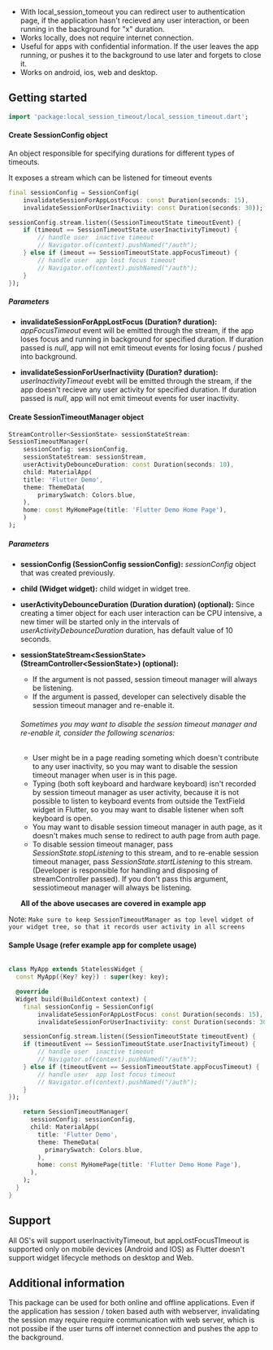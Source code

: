 <!-- 
This README describes the package. If you publish this package to pub.dev,
this README's contents appear on the landing page for your package.

For information about how to write a good package README, see the guide for
[writing package pages](https://dart.dev/guides/libraries/writing-package-pages). 

For general information about developing packages, see the Dart guide for
[creating packages](https://dart.dev/guides/libraries/create-library-packages)
and the Flutter guide for
[developing packages and plugins](https://flutter.dev/developing-packages). 
-->


* With local_session_tomeout you can redirect user to authentication page, if the application hasn't recieved any user interaction, or been running in the background for "x" duration.
* Works locally, does not require internet connection.
* Useful for apps with confidential information. If the user leaves the app running, or pushes it to the background to use later and forgets to close it.
* Works on android, ios, web and desktop.

## Getting started

```dart
import 'package:local_session_timeout/local_session_timeout.dart';
```
#### Create SessionConfig object

An object responsible for specifying durations for different types of timeouts. 

It exposes a stream which can be listened for timeout events

```dart
final sessionConfig = SessionConfig(
    invalidateSessionForAppLostFocus: const Duration(seconds: 15),
    invalidateSessionForUserInactiviity: const Duration(seconds: 30));
```

```dart
sessionConfig.stream.listen((SessionTimeoutState timeoutEvent) {
    if (timeout == SessionTimeoutState.userInactivityTimeout) {
        // handle user  inactive timeout
        // Navigator.of(context).pushNamed("/auth");
    } else if (imeout == SessionTimeoutState.appFocusTimeout) {
        // handle user  app lost focus timeout
        // Navigator.of(context).pushNamed("/auth");
    }
});
```

##### Parameters

* __invalidateSessionForAppLostFocus (Duration? duration):__ *appFocusTimeout* event will be emitted through the stream, if the app loses focus and running in background for specified duration. If duration passed is *null*, app will not emit timeout events for losing focus / pushed into background.

* __invalidateSessionForUserInactiviity (Duration? duration):__ *userInactivityTimeout* evebt will be emitted through the stream, if the app doesn't recieve any user activity for specified duration. If duration passed is *null*, app will not emit timeout events for user inactivity.

#### Create SessionTimeoutManager object

```dart
StreamController<SessionState> sessionStateStream:
SessionTimeoutManager(
    sessionConfig: sessionConfig,
    sessionStateStream: sessionStream,
    userActivityDebounceDuration: const Duration(seconds: 10),
    child: MaterialApp(
    title: 'Flutter Demo',
    theme: ThemeData(
        primarySwatch: Colors.blue,
    ),
    home: const MyHomePage(title: 'Flutter Demo Home Page'),
    )
);
```


##### Parameters

* __sessionConfig (SessionConfig sessionConfig):__ *sessionConfig* object that was created previously.
* __child (Widget widget):__ child widget in widget tree.
* __userActivityDebounceDuration (Duration duration) (optional):__ Since creating a timer object for each user interaction can be CPU intensive, a new timer will be started only in the intervals of *userActivityDebounceDuration* duration, has default value of 10 seconds.  
* __sessionStateStream\<SessionState> (StreamController\<SessionState>) (optional):__
   - If the argument is not passed, session timeout manager will always be listening. 
   - If the argument is passed, developer can selectively  disable the session timeout manager and re-enable it.
  
   ###### Sometimes you may want to disable the session timeout manager and re-enable it, consider the following scenarios: 

  - User might be in a page reading someting which doesn't contribute to any user inactivity, so you may want to disable the session timeout manager when user is in this page. 
  - Typing (both soft keyboard and hardware keyboard) isn't recorded by session timeout manager as user activity, because it is not possible to listen to keyboard events from outside the TextField widget in Flutter, so you may want to disable listener when soft keyboard is open.
  - You may want to disable session timeout manager in auth page, as it doesn't makes much sense to redirect to auth page from auth page.
  - To disable session timeout manager, pass *SessionState.stopListening* to this stream, and to re-enable session timeout manager, pass *SessionState.startListening* to this stream. (Developer is responsible for handling and disposing of streamController passed). If you don't pass this argument, sessiotimeout manager will always be listening. 

  **All of the above usecases are covered in example app**

Note: `Make sure to keep SessionTimeoutManager as top level widget of your widget tree, so that it records user activity in all screens`


#### Sample Usage (refer example app for complete usage)

```dart

class MyApp extends StatelessWidget {
  const MyApp({Key? key}) : super(key: key);

  @override
  Widget build(BuildContext context) {
    final sessionConfig = SessionConfig(
        invalidateSessionForAppLostFocus: const Duration(seconds: 15),
        invalidateSessionForUserInactiviity: const Duration(seconds: 30));

    sessionConfig.stream.listen((SessionTimeoutState timeoutEvent) {
    if (timeoutEvent == SessionTimeoutState.userInactivityTimeout) {
        // handle user  inactive timeout
        // Navigator.of(context).pushNamed("/auth");
    } else if (timeoutEvent == SessionTimeoutState.appFocusTimeout) {
        // handle user  app lost focus timeout
        // Navigator.of(context).pushNamed("/auth");
    }
});

    return SessionTimeoutManager(
      sessionConfig: sessionConfig,
      child: MaterialApp(
        title: 'Flutter Demo',
        theme: ThemeData(
          primarySwatch: Colors.blue,
        ),
        home: const MyHomePage(title: 'Flutter Demo Home Page'),
      ),
    );
  }
}
```

## Support

All OS's will support userInactivityTimeout, but appLostFocusTImeout is supported only on mobile devices (Android and IOS) as Flutter doesn't support widget lifecycle methods on desktop and Web.
## Additional information

This package can be used for both online and offline applications. Even if the application has session / token based auth with webserver, invalidating the session may require require communication with web server, which is not possibe if the user turns off internet connection and pushes the app to the background.

